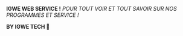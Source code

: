 **IGWE WEB SERVICE !**
*POUR TOUT VOIR ET TOUT SAVOIR SUR NOS PROGRAMMES ET SERVICE !*






**BY IGWE TECH 🦄**
